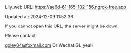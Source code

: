Lily_web URL: https://ae6d-61-165-102-156.ngrok-free.app

Updated at: 2024-12-09 11:52:36

If you cannot open this URL, the server might be down.

Please contact: 

goley04@foxmail.com Or Wechat:GL_yeaH